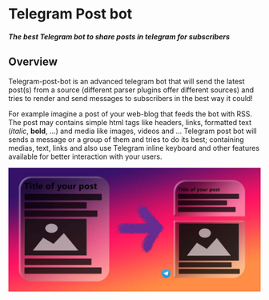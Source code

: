 # Telegram Post bot
##### The best Telegram bot to share posts in telegram for subscribers

## Overview
Telegram-post-bot is an advanced telegram bot that will send the latest post(s) from a source (different parser plugins offer different sources) and tries to render and send messages to subscribers in the best way it could!

For example imagine a post of your web-blog that feeds the bot with RSS. The post may contains simple html tags like headers, links, formatted text (*italic*, **bold**, ...) and media like images, videos and ... Telegram post bot will sends a message or a group of them and tries to do its best; containing medias, text, links and also use Telegram inline keyboard and other features available for better interaction with your users.

![](Docs/banner.jpg)
